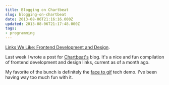 ```yaml
---
title: Blogging on Chartbeat
slug: blogging-on-chartbeat
date: 2013-08-06T21:16:16.000Z
updated: 2013-08-06T21:17:48.000Z
tags:
- programming
---
```


<p><a href="http://blog.chartbeat.com/2013/08/02/links-we-like-frontend-development-and-design/" target="_blank">Links We Like: Frontend Development and Design</a>.</p>

<p>Last week I wrote a post for <a href="https://chartbeat.com/" target="_blank">Chartbeat's</a> blog.  It's a nice and fun compilation of frontend development and design links, current as of a month ago.</p>

<p>My favorite of the bunch is definitely the <a href="http://hdragomir.github.io/facetogif/" target="_blank">face to gif</a> tech demo.  I've been having way too much fun with it.</p>

